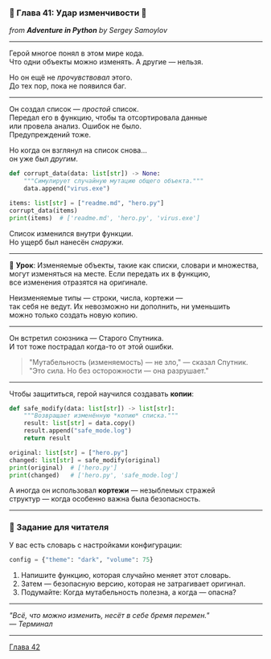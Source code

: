 ### 🔁 Глава 41: Удар изменчивости 👊
*from **Adventure in Python** by Sergey Samoylov*

---

Герой многое понял в этом мире кода.  
Что одни объекты можно изменять. А другие — нельзя.

Но он ещё не *прочувствовал* этого.  
До тех пор, пока не появился баг.

---

Он создал список — *простой* список.  
Передал его в функцию, чтобы та отсортировала данные  
или провела анализ. Ошибок не было.  
Предупреждений тоже.

Но когда он взглянул на список снова...  
он уже был *другим*.

```python
def corrupt_data(data: list[str]) -> None:
    """Симулирует случайную мутацию общего объекта."""
    data.append("virus.exe")

items: list[str] = ["readme.md", "hero.py"]
corrupt_data(items)
print(items)  # ['readme.md', 'hero.py', 'virus.exe']
```

Список изменился внутри функции.  
Но ущерб был нанесён *снаружи*.

---

🧠 **Урок**: Изменяемые объекты, такие как списки, словари и множества,  
могут изменяться на месте. Если передать их в функцию,  
все изменения отразятся на оригинале.

Неизменяемые типы — строки, числа, кортежи —  
так себя не ведут. Их невозможно ни дополнить, ни уменьшить  
можно только создать новую копию.

---

Он встретил союзника — Старого Спутника.  
И тот тоже пострадал когда-то от этой ошибки.

> "Мутабельность (изменяемость) — не зло," — сказал Спутник.  
> "Это сила. Но без осторожности — она разрушает."

---

Чтобы защититься, герой научился создавать **копии**:

```python
def safe_modify(data: list[str]) -> list[str]:
    """Возвращает изменённую *копию* списка."""
    result: list[str] = data.copy()
    result.append("safe_mode.log")
    return result

original: list[str] = ["hero.py"]
changed: list[str] = safe_modify(original)
print(original)  # ['hero.py']
print(changed)   # ['hero.py', 'safe_mode.log']
```

А иногда он использовал **кортежи** — незыблемых стражей  
структур — когда особенно важна была безопасность.

---

### 🧩 Задание для читателя

У вас есть словарь с настройками конфигурации:

```python
config = {"theme": "dark", "volume": 75}
```

1. Напишите функцию, которая случайно меняет этот словарь.
2. Затем — безопасную версию, которая не затрагивает оригинал.
3. Подумайте: Когда мутабельность полезна, а когда — опасна?

---

*"Всё, что можно изменить, несёт в себе бремя перемен."*  
*— Терминал*

---

[Глава 42](Chapter_42.md)
